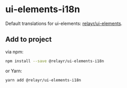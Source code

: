 # ui-elements-i18n

Default translations for ui-elements: [relayr/ui-elements](https://github.com/relayr/ui-elements).

## Add to project

via npm:

```bash
npm install --save @relayr/ui-elements-i18n
```

or Yarn:
```bash
yarn add @relayr/ui-elements-i18n
```
